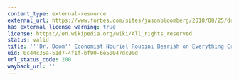 ```yaml
---
content_type: external-resource
external_url: https://www.forbes.com/sites/jasonbloomberg/2018/08/25/dr-doom-economist-nouriel-roubini-bearish-on-everything-crypto/#12294084226d
has_external_license_warning: true
license: https://en.wikipedia.org/wiki/All_rights_reserved
status: valid
title: '''Dr. Doom'' Economist Nouriel Roubini Bearish on Everything Crypto'
uid: 0c44c35a-51d7-4f1f-bf90-6e50047dc90d
url_status_code: 200
wayback_url: ''
---
```

